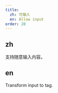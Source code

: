 ```yaml
---
title:
  zh: 可输入
  en: Allow input
order: 20
---
```

## zh

支持随意输入内容。

## en

Transform input to tag.
